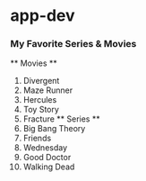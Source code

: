 # app-dev
### My Favorite Series & Movies
** Movies **
  1. Divergent
  2. Maze Runner
  3. Hercules
  4. Toy Story
  5. Fracture
** Series **
  1. Big Bang Theory
  2. Friends
  3. Wednesday 
  4. Good Doctor
  5. Walking Dead
